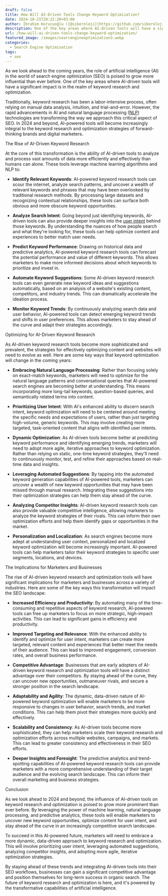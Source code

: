 ```yaml
---
draft: false
title: How Will AI-Driven Tools Change Keyword Optimization?
date: 2024-10-21T20:22:20+03:00
author: İbrahim Korucuoğlu ([@siberoloji](https://github.com/siberoloji))
description: One of the key areas where AI-driven tools will have a significant impact is in the realm of keyword research and optimization.
url: /how-will-ai-driven-tools-change-keyword-optimization/
featured_image: /images/searcengineoptimization3.webp
categories:
  - Search Engine Optimisation
tags:
  - seo
---
```



As we look ahead to the coming years, the role of artificial intelligence (AI) in the world of search engine optimization (SEO) is poised to grow more influential than ever before. One of the key areas where AI-driven tools will have a significant impact is in the realm of keyword research and optimization.



Traditionally, keyword research has been a labor-intensive process, often relying on manual data analysis, intuition, and trial-and-error. However, the rapid advancements in AI and natural language processing (<a href="https://en.wikipedia.org/wiki/Natural_language_processing" target="_blank" rel="noopener" title="">NLP</a>) technologies are transforming the way we approach this critical aspect of SEO. In 2024 and beyond, AI-powered tools will become increasingly integral to the keyword research and optimization strategies of forward-thinking brands and digital marketers.



The Rise of AI-Driven Keyword Research



At the core of this transformation is the ability of AI-driven tools to analyze and process vast amounts of data more efficiently and effectively than humans can alone. These tools leverage machine learning algorithms and NLP to:


* **Identify Relevant Keywords**: AI-powered keyword research tools can scour the internet, analyze search patterns, and uncover a wealth of relevant keywords and phrases that may have been overlooked by traditional research methods. By processing large datasets and recognizing contextual relationships, these tools can surface both obvious and more obscure keyword opportunities.

* **Analyze Search Intent**: Going beyond just identifying keywords, AI-driven tools can also provide deeper insights into the <a href="https://www.siberoloji.com/how-commercial-intent-for-seo-is-crucial-for-businesses/" target="_blank" rel="noopener" title="">user intent</a> behind those keywords. By understanding the nuances of how people search and what they're looking for, these tools can help optimize content and experiences to better match user needs.

* **Predict Keyword Performance**: Drawing on historical data and predictive analytics, AI-powered keyword research tools can forecast the potential performance and value of different keywords. This allows marketers to make more informed decisions about which keywords to prioritize and invest in.

* **Automate Keyword Suggestions**: Some AI-driven keyword research tools can even generate new keyword ideas and suggestions automatically, based on an analysis of a website's existing content, competitors, and industry trends. This can dramatically accelerate the ideation process.

* **Monitor Keyword Trends**: By continuously analyzing search data and user behavior, AI-powered tools can detect emerging keyword trends and shifts in user preferences. This allows marketers to stay ahead of the curve and adapt their strategies accordingly.




Optimizing for AI-Driven Keyword Research



As AI-driven keyword research tools become more sophisticated and prevalent, the strategies for effectively optimizing content and websites will need to evolve as well. Here are some key ways that keyword optimization will change in the coming years:


* **Embracing Natural Language Processing**: Rather than focusing solely on exact-match keywords, marketers will need to optimize for the natural language patterns and conversational queries that AI-powered search engines are becoming better at understanding. This means incorporating more long-tail keywords, question-based queries, and semantically related terms into content.

* **Prioritizing User Intent**: With AI's enhanced ability to discern search intent, keyword optimization will need to be centered around meeting the specific needs and expectations of users, rather than just targeting high-volume, generic keywords. This may involve creating more targeted, task-oriented content that aligns with identified user intents.

* **Dynamic Optimization**: As AI-driven tools become better at predicting keyword performance and identifying emerging trends, marketers will need to adopt more agile, iterative approaches to keyword optimization. Rather than relying on static, one-time keyword strategies, they'll need to continuously monitor, test, and refine their approaches based on real-time data and insights.

* **Leveraging Automated Suggestions**: By tapping into the automated keyword generation capabilities of AI-powered tools, marketers can uncover a wealth of new keyword opportunities that may have been missed through manual research. Integrating these suggestions into their optimization strategies can help them stay ahead of the curve.

* **Analyzing Competitor Insights**: AI-driven keyword research tools can also provide valuable competitive intelligence, allowing marketers to analyze the keyword strategies of their rivals. This can inform their own optimization efforts and help them identify gaps or opportunities in the market.

* **Personalization and Localization**: As search engines become more adept at understanding user context, personalized and localized keyword optimization will become increasingly important. AI-powered tools can help marketers tailor their keyword strategies to specific user segments, locations, and devices.




The Implications for Marketers and Businesses



The rise of AI-driven keyword research and optimization tools will have significant implications for marketers and businesses across a variety of industries. Here are some of the key ways this transformation will impact the SEO landscape:


* **Increased Efficiency and Productivity**: By automating many of the time-consuming and repetitive aspects of keyword research, AI-powered tools can free up marketers to focus on more strategic, high-impact activities. This can lead to significant gains in efficiency and productivity.

* **Improved Targeting and Relevance**: With the enhanced ability to identify and optimize for user intent, marketers can create more targeted, relevant content and experiences that better meet the needs of their audience. This can lead to improved engagement, conversion rates, and overall business performance.

* **Competitive Advantage**: Businesses that are early adopters of AI-driven keyword research and optimization tools will have a distinct advantage over their competitors. By staying ahead of the curve, they can uncover new opportunities, outmaneuver rivals, and secure a stronger position in the search landscape.

* **Adaptability and Agility**: The dynamic, data-driven nature of AI-powered keyword optimization will enable marketers to be more responsive to changes in user behavior, search trends, and market conditions. This can help them pivot their strategies more quickly and effectively.

* **Scalability and Consistency**: As AI-driven tools become more sophisticated, they can help marketers scale their keyword research and optimization efforts across multiple websites, campaigns, and markets. This can lead to greater consistency and effectiveness in their SEO efforts.

* **Deeper Insights and Foresight**: The predictive analytics and trend-spotting capabilities of AI-powered keyword research tools can provide marketers with a more comprehensive understanding of their target audience and the evolving search landscape. This can inform their overall marketing and business strategies.




Conclusion



As we look ahead to 2024 and beyond, the influence of AI-driven tools on keyword research and optimization is poised to grow more prominent than ever before. By leveraging the power of machine learning, natural language processing, and predictive analytics, these tools will enable marketers to uncover new keyword opportunities, optimize content for user intent, and stay ahead of the curve in an increasingly competitive search landscape.



To succeed in this AI-powered future, marketers will need to embrace a more dynamic, data-driven approach to keyword research and optimization. This will involve prioritizing user intent, leveraging automated suggestions, analyzing competitor insights, and adopting more agile, iterative optimization strategies.



By staying ahead of these trends and integrating AI-driven tools into their SEO workflows, businesses can gain a significant competitive advantage and position themselves for long-term success in organic search. The future of keyword research and optimization is here, and it's powered by the transformative capabilities of artificial intelligence.
